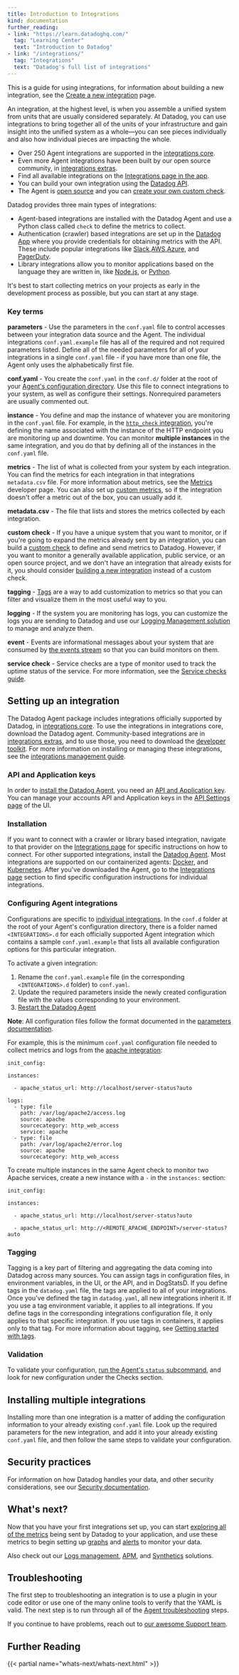 ```yaml
---
title: Introduction to Integrations
kind: documentation
further_reading:
- link: "https://learn.datadoghq.com/"
  tag: "Learning Center"
  text: "Introduction to Datadog"
- link: "/integrations/"
  tag: "Integrations"
  text: "Datadog's full list of integrations"
---
```


This is a guide for using integrations, for information about building a new integration, see the [Create a new integration][1] page.

An integration, at the highest level, is when you assemble a unified system from units that are usually considered separately. At Datadog, you can use integrations to bring together all of the units of your infrastructure and gain insight into the unified system as a whole—you can see pieces individually and also how individual pieces are impacting the whole.

* Over 250 Agent integrations are supported in the [integrations core][2].
* Even more Agent integrations have been built by our open source community, in [integrations extras][3].
* Find all available integrations on the [Integrations page in the app][4].
* You can build your own integration using the [Datadog API][5].
* The Agent is [open source][6] and you can [create your own custom check][7].

Datadog provides three main types of integrations:

* Agent-based integrations are installed with the Datadog Agent and use a Python class called `check` to define the metrics to collect.
* Authentication (crawler) based integrations are set up in the [Datadog App][8] where you provide credentials for obtaining metrics with the API. These include popular integrations like [Slack][9],[AWS][10],[Azure][11], and [PagerDuty][12].
* Library integrations allow you to monitor applications based on the language they are written in, like [Node.js][13], or [Python][14].

It's best to start collecting metrics on your projects as early in the development process as possible, but you can start at any stage.

### Key terms

**parameters** - Use the parameters in the `conf.yaml` file to control accesses between your integration data source and the Agent. The individual integrations `conf.yaml.example` file has all of the required and not required parameters listed. Define all of the needed parameters for all of your integrations in a single `conf.yaml` file - if you have more than one file, the Agent only uses the alphabetically first file.

**conf.yaml** - You create the `conf.yaml` in the `conf.d/` folder at the root of your [Agent's configuration directory][15]. Use this file to connect integrations to your system, as well as configure their settings. Nonrequired parameters are usually commented out.

**instance** - You define and map the instance of whatever you are monitoring in the `conf.yaml` file. For example, in the [`http_check` integration][16], you're defining the name associated with the instance of the HTTP endpoint you are monitoring up and downtime. You can monitor **multiple instances** in the same integration, and you do that by defining all of the instances in the `conf.yaml` file.

**metrics** - The list of what is collected from your system by each integration. You can find the metrics for each integration in that integrations `metadata.csv` file. For more information about metrics, see the [Metrics][17] developer page. You can also set up [custom metrics][18], so if the integration doesn't offer a metric out of the box, you can usually add it.

**metadata.csv** - The file that lists and stores the metrics collected by each integration.

**custom check** - If you have a unique system that you want to monitor, or if you're going to expand the metrics already sent by an integration, you can build a [custom check][7] to define and send metrics to Datadog. However, if you want to monitor a generally available application, public service, or an open source project, and we don't have an integration that already exists for it, you should consider [building a new integration][1] instead of a custom check.

**tagging** - [Tags][19] are a way to add customization to metrics so that you can filter and visualize them in the most useful way to you.

**logging** - If the system you are monitoring has logs, you can customize the logs you are sending to Datadog and use our [Logging Management solution][20] to manage and analyze them.

**event** - Events are informational messages about your system that are consumed by [the events stream][21] so that you can build monitors on them.

**service check** - Service checks are a type of monitor used to track the uptime status of the service. For more information, see the [Service checks guide][22].

## Setting up an integration

The Datadog Agent package includes integrations officially supported by Datadog, in [integrations core][2]. To use the integrations in integrations core, download the Datadog agent. Community-based integrations are in [integrations extras][3], and to use those, you need to download the [developer toolkit][23]. For more information on installing or managing these integrations, see the [integrations management guide][24].

### API and Application keys

In order to [install the Datadog Agent][6], you need an [API and Application key][25]. You can manage your accounts API and Application keys in the [API Settings page][26] of the UI.

### Installation

If you want to connect with a crawler or library based integration, navigate to that provider on the [Integrations page][27] for specific instructions on how to connect. For other supported integrations, install the [Datadog Agent][28]. Most integrations are supported on our containerized agents: [Docker][29], and [Kubernetes][30]. After you've downloaded the Agent, go to the [Integrations page][27] section to find specific configuration instructions for individual integrations.

### Configuring Agent integrations

Configurations are specific to [individual integrations][27]. In the `conf.d` folder at the root of your Agent's configuration directory, there is a folder named `<INTEGRATIONS>.d` for each officially supported Agent integration which contains a sample `conf.yaml.example` that lists all available configuration options for this particular integration.

To activate a given integration:

1. Rename the `conf.yaml.example` file (in the corresponding `<INTEGRATIONS>.d` folder) to `conf.yaml`. 
2. Update the required parameters inside the newly created configuration file with the values corresponding to your environment.
3. [Restart the Datadog Agent][31]

**Note**: All configuration files follow the format documented in the [parameters documentation][32].

For example, this is the minimum `conf.yaml` configuration file needed to collect metrics and logs from the [apache integration][33]:

```
init_config:

instances:

  - apache_status_url: http://localhost/server-status?auto

logs:
  - type: file
    path: /var/log/apache2/access.log
    source: apache
    sourcecategory: http_web_access
    service: apache
  - type: file
    path: /var/log/apache2/error.log
    source: apache
    sourcecategory: http_web_access
```

To create multiple instances in the same Agent check to monitor two Apache services, create a new instance with a `-` in the `instances:` section:

```
init_config:

instances:

  - apache_status_url: http://localhost/server-status?auto

  - apache_status_url: http://<REMOTE_APACHE_ENDPOINT>/server-status?auto
```

### Tagging

Tagging is a key part of filtering and aggregating the data coming into Datadog across many sources. You can assign tags in configuration files, in environment variables, in the UI, or the API, and in DogStatsD. If you define tags in the `datadog.yaml` file, the tags are applied to all of your integrations. Once you've defined the tag in `datadog.yaml`, all new integrations inherit it. If you use a tag environment variable, it applies to all integrations. If you define tags in the corresponding integrations configuration file, it only applies to that specific integration. If you use tags in containers, it applies only to that tag. For more information about tagging, see [Getting started with tags][19].

### Validation

To validate your configuration, [run the Agent's `status` subcommand][34], and look for new configuration under the Checks section.

## Installing multiple integrations

Installing more than one integration is a matter of adding the configuration information to your already existing `conf.yaml` file. Look up the required parameters for the new integration, and add it into your already existing `conf.yaml` file, and then follow the same steps to validate your configuration.

## Security practices

For information on how Datadog handles your data, and other security considerations, see our [Security documentation][35].

## What's next?

Now that you have your first integrations set up, you can start [exploring all of the metrics][36] being sent by Datadog to your application, and use these metrics to begin setting up [graphs][37] and [alerts][38] to monitor your data.

Also check out our [Logs management][20], [APM][39], and [Synthetics][40] solutions.

## Troubleshooting

The first step to troubleshooting an integration is to use a plugin in your code editor or use one of the many online tools to verify that the YAML is valid. The next step is to run through all of the [Agent troubleshooting][41] steps.

If you continue to have problems, reach out to [our awesome Support team][42].

## Further Reading

{{< partial name="whats-next/whats-next.html" >}}
 
[1]: /developers/integrations/new_check_howto
[2]: https://github.com/DataDog/integrations-core
[3]: https://github.com/DataDog/integrations-extras
[4]: https://app.datadoghq.com/account/settings
[5]: /api
[6]: https://github.com/DataDog/dd-agent
[7]: /developers/write_agent_check/?tab=agentv6
[8]: https://app.datadoghq.com/account/settings
[9]: /integrations/slack
[10]: /integrations/amazon_web_services
[11]: /integrations/azure
[12]: /integrations/pagerduty
[13]: /integrations/node
[14]: /integrations/python
[15]: /agent/guide/agent-configuration-files/?tab=agentv6#agent-configuration-directory
[16]: https://github.com/DataDog/integrations-core/blob/master/http_check/datadog_checks/http_check/data/conf.yaml.example#L13
[17]: /developers/metrics
[18]: /developers/metrics/custom_metrics
[19]: /tagging
[20]: /logs
[21]: https://app.datadoghq.com/event/stream
[22]: /monitors/guide/visualize-your-service-check-in-the-datadog-ui
[23]: /developers/integrations/new_check_howto/#developer-toolkit
[24]: agent/guide/integration-management
[25]: /account_management/faq/api-app-key-management
[26]: https://app.datadoghq.com/account/settings#api
[27]: /integrations
[28]: https://app.datadoghq.com/account/settings#agent
[29]: https://app.datadoghq.com/account/settings#agent/docker
[30]: https://app.datadoghq.com/account/settings#agent/kubernetes
[31]: /agent/guide/agent-commands/?tab=agentv6#restart-the-agent
[32]: /developers/integrations/new_check_howto/#param-specification
[33]: https://github.com/DataDog/integrations-core/blob/master/apache/datadog_checks/apache/data/conf.yaml.example
[34]: /agent/guide/agent-commands/?tab=agentv6#agent-status-and-information
[35]: /security
[36]: /graphing/metrics/explorer
[37]: /graphing
[38]: /monitors
[39]: /tracing
[40]: /synthetics
[41]: /agent/troubleshooting/?tab=agentv6
[42]: /help
